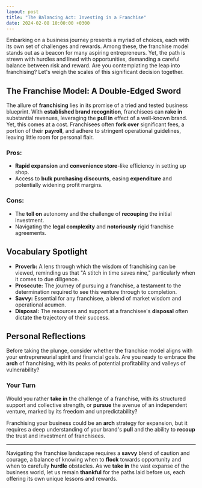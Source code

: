 ```yaml
---
layout: post
title: "The Balancing Act: Investing in a Franchise"
date: 2024-02-08 10:00:00 +0300
---
```


Embarking on a business journey presents a myriad of choices, each with its own set of challenges and rewards. Among these, the franchise model stands out as a beacon for many aspiring entrepreneurs. Yet, the path is strewn with hurdles and lined with opportunities, demanding a careful balance between risk and reward. Are you contemplating the leap into franchising? Let's weigh the scales of this significant decision together.

## The Franchise Model: A Double-Edged Sword

The allure of **franchising** lies in its promise of a tried and tested business blueprint. With **established brand recognition**, franchisees can **rake in** substantial revenues, leveraging the **pull in** effect of a well-known brand. Yet, this comes at a cost. Franchisees often **fork over** significant fees, a portion of their **payroll**, and adhere to stringent operational guidelines, leaving little room for personal flair.

### Pros:
- **Rapid expansion** and **convenience store**-like efficiency in setting up shop.
- Access to **bulk purchasing discounts**, easing **expenditure** and potentially widening profit margins.

### Cons:
- The **toll on** autonomy and the challenge of **recouping** the initial investment.
- Navigating the **legal complexity** and **notoriously** rigid franchise agreements.

## Vocabulary Spotlight

- **Proverb:** A lens through which the wisdom of franchising can be viewed, reminding us that "A stitch in time saves nine," particularly when it comes to due diligence.
- **Prosecute:** The journey of pursuing a franchise, a testament to the determination required to see this venture through to completion.
- **Savvy:** Essential for any franchisee, a blend of market wisdom and operational acumen.
- **Disposal:** The resources and support at a franchisee's **disposal** often dictate the trajectory of their success.

## Personal Reflections

Before taking the plunge, consider whether the franchise model aligns with your entrepreneurial spirit and financial goals. Are you ready to embrace the **arch** of franchising, with its peaks of potential profitability and valleys of vulnerability?

### Your Turn

Would you rather **take in** the challenge of a franchise, with its structured support and collective strength, or **pursue** the avenue of an independent venture, marked by its freedom and unpredictability? 

Franchising your business could be an **arch** strategy for expansion, but it requires a deep understanding of your brand's **pull** and the ability to **recoup** the trust and investment of franchisees.

---

Navigating the franchise landscape requires a **savvy** blend of caution and courage, a balance of knowing when to **flock** towards opportunity and when to carefully **hurdle** obstacles. As we **take in** the vast expanse of the business world, let us remain **thankful** for the paths laid before us, each offering its own unique lessons and rewards.
